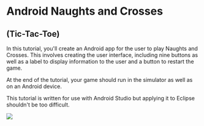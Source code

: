 # Android Naughts and Crosses
## (Tic-Tac-Toe)

In this tutorial, you'll create an Android app for the user to play Naughts and Crosses. This involves creating the user interface, including nine buttons as well as a label to display information to the user and a button to restart the game.

At the end of the tutorial, your game should run in the simulator as well as on an Android device.

This tutorial is written for use with Android Studio but applying it to Eclipse shouldn't be too difficult.

![](images/android-naughts-and-crosses1/b12297f6-67c1-4a64-9346-ef9c5943cc38.png)


